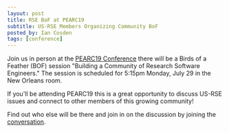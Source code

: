 ```yaml
---
layout: post
title: RSE BoF at PEARC19 
subtitle: US-RSE Members Organizing Community BoF
posted_by: Ian Cosden
tags: [conference]
---
```



Join us in person at the [PEARC19 Conference](https://www.pearc19.pearc.org/)
there will be a Birds of a Feather (BOF) session "Building a Community
of Research Software Engineers."  The session is scheduled for 5:15pm
Monday, July 29 in the New Orleans room.  

If you'll be attending PEARC19 this is a great opportunity to discuss
US-RSE issues and connect to other members of this growing community!

Find out who else will be there and join in on the discussion by
joining the [conversation]({{site.url}}/join).


